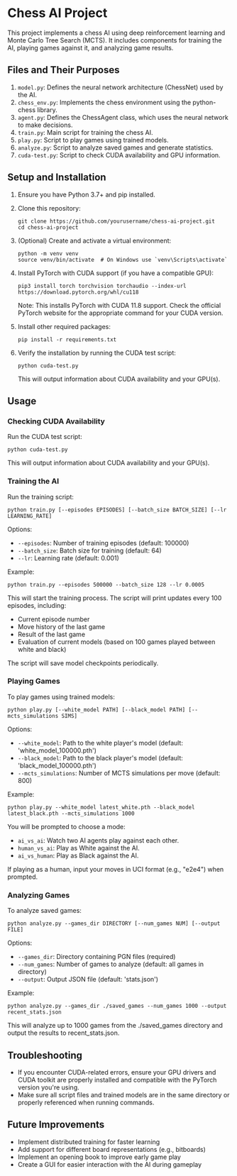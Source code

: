 # Chess AI Project

This project implements a chess AI using deep reinforcement learning and Monte Carlo Tree Search (MCTS). It includes components for training the AI, playing games against it, and analyzing game results.

## Files and Their Purposes

1. `model.py`: Defines the neural network architecture (ChessNet) used by the AI.
2. `chess_env.py`: Implements the chess environment using the python-chess library.
3. `agent.py`: Defines the ChessAgent class, which uses the neural network to make decisions.
4. `train.py`: Main script for training the chess AI.
5. `play.py`: Script to play games using trained models.
6. `analyze.py`: Script to analyze saved games and generate statistics.
7. `cuda-test.py`: Script to check CUDA availability and GPU information.

## Setup and Installation

1. Ensure you have Python 3.7+ and pip installed.

2. Clone this repository:
   ```
   git clone https://github.com/yourusername/chess-ai-project.git
   cd chess-ai-project
   ```

3. (Optional) Create and activate a virtual environment:
   ```
   python -m venv venv
   source venv/bin/activate  # On Windows use `venv\Scripts\activate`
   ```

4. Install PyTorch with CUDA support (if you have a compatible GPU):
   ```
   pip3 install torch torchvision torchaudio --index-url https://download.pytorch.org/whl/cu118
   ```
   Note: This installs PyTorch with CUDA 11.8 support. Check the official PyTorch website for the appropriate command for your CUDA version.

5. Install other required packages:
   ```
   pip install -r requirements.txt
   ```

6. Verify the installation by running the CUDA test script:
   ```
   python cuda-test.py
   ```
   This will output information about CUDA availability and your GPU(s).

## Usage

### Checking CUDA Availability

Run the CUDA test script:
```
python cuda-test.py
```
This will output information about CUDA availability and your GPU(s).

### Training the AI

Run the training script:
```
python train.py [--episodes EPISODES] [--batch_size BATCH_SIZE] [--lr LEARNING_RATE]
```

Options:
- `--episodes`: Number of training episodes (default: 100000)
- `--batch_size`: Batch size for training (default: 64)
- `--lr`: Learning rate (default: 0.001)

Example:
```
python train.py --episodes 500000 --batch_size 128 --lr 0.0005
```

This will start the training process. The script will print updates every 100 episodes, including:
- Current episode number
- Move history of the last game
- Result of the last game
- Evaluation of current models (based on 100 games played between white and black)

The script will save model checkpoints periodically.

### Playing Games

To play games using trained models:
```
python play.py [--white_model PATH] [--black_model PATH] [--mcts_simulations SIMS]
```

Options:
- `--white_model`: Path to the white player's model (default: 'white_model_100000.pth')
- `--black_model`: Path to the black player's model (default: 'black_model_100000.pth')
- `--mcts_simulations`: Number of MCTS simulations per move (default: 800)

Example:
```
python play.py --white_model latest_white.pth --black_model latest_black.pth --mcts_simulations 1000
```

You will be prompted to choose a mode:
- `ai_vs_ai`: Watch two AI agents play against each other.
- `human_vs_ai`: Play as White against the AI.
- `ai_vs_human`: Play as Black against the AI.

If playing as a human, input your moves in UCI format (e.g., "e2e4") when prompted.

### Analyzing Games

To analyze saved games:
```
python analyze.py --games_dir DIRECTORY [--num_games NUM] [--output FILE]
```

Options:
- `--games_dir`: Directory containing PGN files (required)
- `--num_games`: Number of games to analyze (default: all games in directory)
- `--output`: Output JSON file (default: 'stats.json')

Example:
```
python analyze.py --games_dir ./saved_games --num_games 1000 --output recent_stats.json
```

This will analyze up to 1000 games from the ./saved_games directory and output the results to recent_stats.json.

## Troubleshooting

- If you encounter CUDA-related errors, ensure your GPU drivers and CUDA toolkit are properly installed and compatible with the PyTorch version you're using.
- Make sure all script files and trained models are in the same directory or properly referenced when running commands.

## Future Improvements

- Implement distributed training for faster learning
- Add support for different board representations (e.g., bitboards)
- Implement an opening book to improve early game play
- Create a GUI for easier interaction with the AI during gameplay